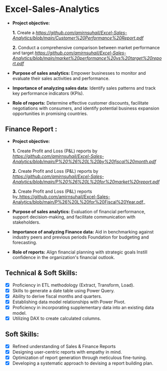# Excel-Sales-Analytics

- **Project objective:** 

    **1.** Create a _https://github.com/amirnsuhail/Excel-Sales-Analytics/blob/main/Customer%20Performance%20Report.pdf_
  
    **2.** Conduct a comprehensive comparison between market performance and target _https://github.com/amirnsuhail/Excel-Sales-Analytics/blob/main/market%20performance%20vs%20target%20report.pdf_

- **Purpose of sales analytics:** Empower businesses to monitor and evaluate their sales activities and performance.

- **Importance of analyzing sales data:** Identify sales patterns and track key performance indicators (KPIs).

- **Role of reports:** Determine effective customer discounts, facilitate negotiations with consumers, and identify potential business expansion opportunities in promising countries.


## Finance Report :

- **Project objective:** 

    **1.** Create Profit and Loss (P&L) reports by _https://github.com/amirnsuhail/Excel-Sales-Analytics/blob/main/P%20%26%20L%20by%20fiscal%20month.pdf_

   **2.** Create Profit and Loss (P&L) reports by _https://github.com/amirnsuhail/Excel-Sales-Analytics/blob/main/P%20%26%20L%20for%20market%20report.pdf_
  
   **3.** Create Profit and Loss (P&L) reports by_https://github.com/amirnsuhail/Excel-Sales-Analytics/blob/main/P%26%20L%20for%20Fiscal%20Year.pdf_

- **Purpose of sales analytics:** Evaluation of financial performance, support decision-making, and facilitate communication with stakeholders.

- **Importance of analyzing Finance data:** Aid in benchmarking against industry peers and previous periods Foundation for budgeting and forecasting.

- **Role of reports:** Align financial planning with strategic goals Instill confidence in the organization's financial outlook.


## Technical & Soft Skills:
- [x]	Proficiency in ETL methodology (Extract, Transform, Load).
- [x]	Skills to generate a date table using Power Query.
- [x]	Ability to derive fiscal months and quarters.
- [x]	Establishing data model relationships with Power Pivot.
- [x]	Proficiency in incorporating supplementary data into an existing data model.
- [x]	Utilizing DAX to create calculated columns.

## Soft Skills:
- [x]	Refined understanding of Sales & Finance Reports
- [x]	Designing user-centric reports with empathy in mind.
- [x]	Optimization of report generation through meticulous fine-tuning.
- [x]	Developing a systematic approach to devising a report building plan.
